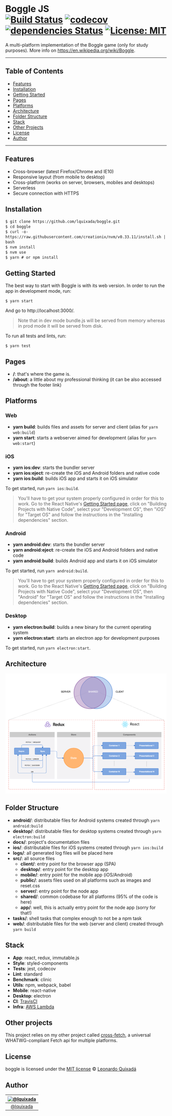 Boggle JS<br>
[![Build Status](https://travis-ci.org/lquixada/boggle.svg?branch=master)](https://travis-ci.org/lquixada/boggle)
[![codecov](https://codecov.io/gh/lquixada/boggle/branch/master/graph/badge.svg)](https://codecov.io/gh/lquixada/boggle)
[![dependencies Status](https://david-dm.org/lquixada/boggle/status.svg)](https://david-dm.org/lquixada/boggle)
[![License: MIT](https://img.shields.io/badge/License-MIT-blue.svg)](https://opensource.org/licenses/MIT)
================

A multi-platform implementation of the Boggle game (only for study purposes). More info on https://en.wikipedia.org/wiki/Boggle.

* * *

## Table of Contents

-   [Features](#features)
-   [Installation](#installation)
-   [Getting Started](#getting-started)
-   [Pages](#pages)
-   [Platforms](#platforms)
-   [Architecture](#architecture)
-   [Folder Structure](#folder-structure)
-   [Stack](#stack)
-   [Other Projects](#other-projects)
-   [License](#license)
-   [Author](#author)

* * *

## Features

* Cross-browser (latest Firefox/Chrome and IE10)
* Responsive layout (from mobile to desktop)
* Cross-platform (works on server, browsers, mobiles and desktops)
* Serverless
* Secure connection with HTTPS


## Installation

```
$ git clone https://github.com/lquixada/boggle.git
$ cd boggle
$ curl -o- https://raw.githubusercontent.com/creationix/nvm/v0.33.11/install.sh | bash
$ nvm install
$ nvm use
$ yarn # or npm install
```


## Getting Started

The best way to start with Boggle is with its web version. In order to run the app in development mode, run:

```
$ yarn start
```

And go to http://localhost:3000/.

> Note that in dev mode bundle.js will be served from memory whereas in prod mode it will be served from disk.

To run all tests and lints, run:

```
$ yarn test
```


## Pages

* **/**: that's where the game is.
* **/about**: a little about my professional thinking (it can be also accessed through the footer link)


## Platforms

### Web

* **yarn build**: builds files and assets for server and client (alias for `yarn web:build`)
* **yarn start**: starts a webserver aimed for development (alias for `yarn web:start`)


### iOS

* **yarn ios:dev**: starts the bundler server
* **yarn ios:eject**: re-create the iOS and Android folders and native code
* **yarn ios:build**: builds iOS app and starts it on iOS simulator

To get started, run `yarn ios:build`.

> You'll have to get your system properly configured in order for this to work. Go to the React Native's [Getting Started page](https://facebook.github.io/react-native/docs/getting-started.html), click on "Building Projects with Native Code", select your "Development OS", then "iOS" for "Target OS" and follow the instructions in the "Installing dependencies" section.


### Android

* **yarn android:dev**: starts the bundler server
* **yarn android:eject**: re-create the iOS and Android folders and native code
* **yarn android:build**: builds Android app and starts it on iOS simulator

To get started, run `yarn android:build`.

> You'll have to get your system properly configured in order for this to work. Go to the React Native's [Getting Started page](https://facebook.github.io/react-native/docs/getting-started.html), click on "Building Projects with Native Code", select your "Development OS", then "Android" for "Target OS" and follow the instructions in the "Installing dependencies" section.


### Desktop

* **yarn electron:build**: builds a new binary for the current operating system
* **yarn electron:start**: starts an electron app for development purposes

To get started, run `yarn electron:start`.


## Architecture

![Architecture](./docs/architecture.png)


## Folder Structure

* **android/**: distributable files for Android systems created through `yarn android:build`
* **desktop/**: distributable files for desktop systems created through `yarn electron:build`
* **docs/**: project's documentation files
* **ios/**: distributable files for iOS systems created through `yarn ios:build`
* **logs/**: all generated log files will be placed here
* **src/**: all source files
  * **client/**: entry point for the browser app (SPA)
  * **desktop/**: entry point for the desktop app
  * **mobile/**: entry point for the mobile app (iOS/Android)
  * **public/**: assets files used on all platforms such as images and reset.css
  * **server/**: entry point for the node app
  * **shared/**: common codebase for all platforms (95% of the code is here)
  * **app/**: well, this is actually entry point for the node app (sorry for that!)
* **tasks/**: shell tasks that complex enough to not be a npm task
* **web/**: distributable files for the web (server and client) created through `yarn build`


## Stack

* **App**: react, redux, immutable.js
* **Style**: styled-components
* **Tests**: jest, codecov
* **Lint**: standard
* **Benchmark**: clinic
* **Utils**: npm, webpack, babel
* **Mobile**: react-native
* **Desktop**: electron
* **CI**: [TravisCI](https://travis-ci.org/lquixada/boggle/)
* **Infra**: [AWS Lambda](https://aws.amazon.com/serverless/)


## Other projects

This project relies on my other project called [cross-fetch](https://github.com/lquixada/cross-fetch), a universal WHATWG-compliant Fetch api for multiple platforms.


## License

boggle is licensed under the [MIT license](https://github.com/lquixada/boggle/blob/master/LICENSE) © [Leonardo Quixadá](https://twitter.com/lquixada/)


## Author

|[![@lquixada](https://avatars0.githubusercontent.com/u/195494?v=4&s=96)](https://github.com/lquixada)|
|:---:|
|[@lquixada](http://www.github.com/lquixada)|
